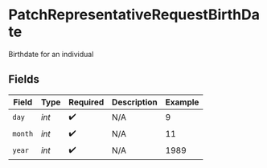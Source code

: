 # PatchRepresentativeRequestBirthDate

Birthdate for an individual


## Fields

| Field              | Type               | Required           | Description        | Example            |
| ------------------ | ------------------ | ------------------ | ------------------ | ------------------ |
| `day`              | *int*              | :heavy_check_mark: | N/A                | 9                  |
| `month`            | *int*              | :heavy_check_mark: | N/A                | 11                 |
| `year`             | *int*              | :heavy_check_mark: | N/A                | 1989               |